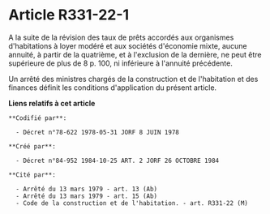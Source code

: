 # Article R331-22-1

A la suite de la révision des taux de prêts accordés aux organismes d'habitations à loyer modéré et aux sociétés d'économie
mixte, aucune annuité, à partir de la quatrième, et à l'exclusion de la dernière, ne peut être supérieure de plus de 8 p.
100, ni inférieure à l'annuité précédente.

Un arrêté des ministres chargés de la construction et de l'habitation et des finances définit les conditions d'application du
présent article.

**Liens relatifs à cet article**

	**Codifié par**:

	  - Décret n°78-622 1978-05-31 JORF 8 JUIN 1978

	**Créé par**:

	  - Décret n°84-952 1984-10-25 ART. 2 JORF 26 OCTOBRE 1984

	**Cité par**:

	  - Arrêté du 13 mars 1979 - art. 13 (Ab)
	  - Arrêté du 13 mars 1979 - art. 15 (Ab)
	  - Code de la construction et de l'habitation. - art. R331-22 (M)
